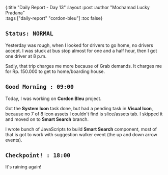 {:title "Daily Report - Day 13"
 :layout :post
 :author "Mochamad Lucky Pradana"   
 :tags  ["daily-report" "cordon-bleu"]
 :toc false}  

## `Status: NORMAL`

Yesterday was rough, when I looked for drivers to go home, no drivers accept.
I was stuck at bus stop almost for one and a half hour, then I got one driver at 8 p.m.

Sadly, that trip charges me more because of Grab demands. It charges me for Rp. 150.000 to get to home/boarding house.  

## `Good Morning : 09:00`
Today, I was working on **Cordon Bleu** project. 

Got the **System Icon** task done, but had a pending task in **Visual Icon**, because no 7 of 8 icon assets I couldn't find is slice/assets tab.
I skipped it and moved on to **Smart Search** branch.

I wrote bunch of JavaScripts to build **Smart Search** component, most of that is got to work with suggestion walker event (the up and down arrow events).
 
## `Checkpoint! : 18:00`
It's raining again!
